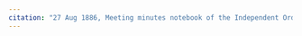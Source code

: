 ```yaml
---
citation: "27 Aug 1886, Meeting minutes notebook of the Independent Order of Good Templars, High Bridge Lodge No. 296, Tompkins County History Center, Ithaca NY."
---
```



